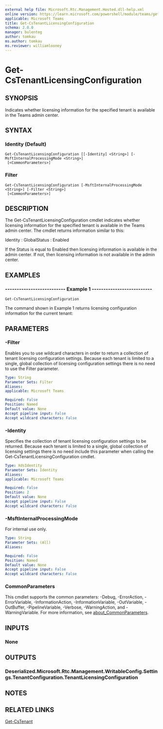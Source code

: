 ```yaml
---
external help file: Microsoft.Rtc.Management.Hosted.dll-help.xml
online version: https://learn.microsoft.com/powershell/module/teams/get-cstenantlicensingconfiguration
applicable: Microsoft Teams
title: Get-CsTenantLicensingConfiguration
schema: 2.0.0
manager: bulenteg
author: tomkau
ms.author: tomkau
ms.reviewer: williamlooney
---
```


# Get-CsTenantLicensingConfiguration

## SYNOPSIS
Indicates whether licensing information for the specified tenant is available in the Teams admin center.

## SYNTAX

### Identity (Default)
```
Get-CsTenantLicensingConfiguration [[-Identity] <String>] [-MsftInternalProcessingMode <String>]
 [<CommonParameters>]
```

### Filter
```
Get-CsTenantLicensingConfiguration [-MsftInternalProcessingMode <String>] [-Filter <String>]
 [<CommonParameters>]
```

## DESCRIPTION
The Get-CsTenantLicensingConfiguration cmdlet indicates whether licensing information for the specified tenant is available in the Teams admin center.
The cmdlet returns information similar to this:

Identity : GlobalStatus : Enabled

If the Status is equal to Enabled then licensing information is available in the admin center.
If not, then licensing information is not available in the admin center.

## EXAMPLES

### -------------------------- Example 1 --------------------------
```
Get-CsTenantLicensingConfiguration
```

The command shown in Example 1 returns licensing configuration information for the current tenant:

## PARAMETERS

### -Filter
Enables you to use wildcard characters in order to return a collection of tenant licensing configuration settings.
Because each tenant is limited to a single, global collection of licensing configuration settings there is no need to use the Filter parameter.

```yaml
Type: String
Parameter Sets: Filter
Aliases:
applicable: Microsoft Teams

Required: False
Position: Named
Default value: None
Accept pipeline input: False
Accept wildcard characters: False
```

### -Identity
Specifies the collection of tenant licensing configuration settings to be returned.
Because each tenant is limited to a single, global collection of licensing settings there is no need include this parameter when calling the Get-CsTenantLicensingConfiguration cmdlet.

```yaml
Type: XdsIdentity
Parameter Sets: Identity
Aliases:
applicable: Microsoft Teams

Required: False
Position: 2
Default value: None
Accept pipeline input: False
Accept wildcard characters: False
```

### -MsftInternalProcessingMode
For internal use only.

```yaml
Type: String
Parameter Sets: (All)
Aliases:

Required: False
Position: Named
Default value: None
Accept pipeline input: False
Accept wildcard characters: False
```

### CommonParameters
This cmdlet supports the common parameters: -Debug, -ErrorAction, -ErrorVariable, -InformationAction, -InformationVariable, -OutVariable, -OutBuffer, -PipelineVariable, -Verbose, -WarningAction, and -WarningVariable. For more information, see [about_CommonParameters](https://go.microsoft.com/fwlink/?LinkID=113216).

## INPUTS

### None

## OUTPUTS

### Deserialized.Microsoft.Rtc.Management.WritableConfig.Settings.TenantConfiguration.TenantLicensingConfiguration

## NOTES

## RELATED LINKS

[Get-CsTenant](https://learn.microsoft.com/powershell/module/teams/get-cstenant)

